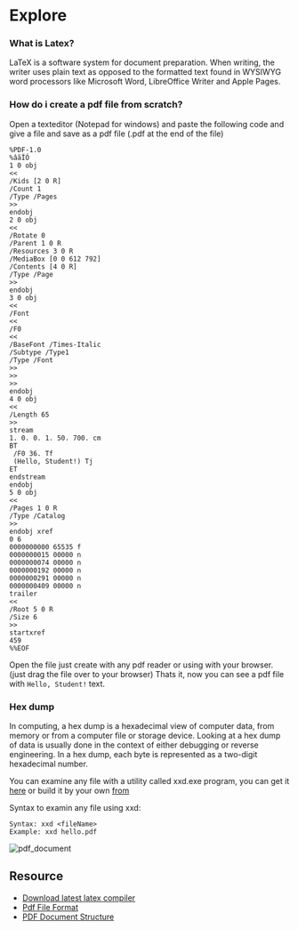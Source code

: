 # Explore

### What is Latex?
LaTeX is a software system for document preparation. When writing, the writer uses plain text as opposed to the formatted text found in WYSIWYG word processors like Microsoft Word, LibreOffice Writer and Apple Pages. 

### How do i create a pdf file from scratch?
Open a texteditor (Notepad for windows) and paste the following code and give a file and save as a pdf file (.pdf at the end of the file)

```
%PDF-1.0
%âãÏÓ
1 0 obj
<<
/Kids [2 0 R]
/Count 1
/Type /Pages
>>
endobj
2 0 obj
<<
/Rotate 0
/Parent 1 0 R
/Resources 3 0 R
/MediaBox [0 0 612 792]
/Contents [4 0 R]
/Type /Page
>>
endobj
3 0 obj
<<
/Font
<<
/F0
<<
/BaseFont /Times-Italic
/Subtype /Type1
/Type /Font
>>
>>
>>
endobj
4 0 obj
<<
/Length 65
>>
stream
1. 0. 0. 1. 50. 700. cm
BT
 /F0 36. Tf
 (Hello, Student!) Tj
ET
endstream
endobj
5 0 obj
<<
/Pages 1 0 R
/Type /Catalog
>>
endobj xref
0 6
0000000000 65535 f
0000000015 00000 n
0000000074 00000 n
0000000192 00000 n
0000000291 00000 n
0000000409 00000 n
trailer
<<
/Root 5 0 R
/Size 6
>>
startxref
459
%%EOF
```

Open the file just create with any pdf reader or using with your browser. (just drag the file over to your browser)
Thats it, now you can see a pdf file with `Hello, Student!` text.

### Hex dump
In computing, a hex dump is a hexadecimal view of computer data, from memory or from a computer file or storage device. Looking at a hex dump of data is usually done in the context of either debugging or reverse engineering. In a hex dump, each byte is represented as a two-digit hexadecimal number.

You can examine any file with a utility called xxd.exe program, you can get it [here](./xxd.exe) or build it by your own [from](https://github.com/mateors/xxd)

Syntax to examin any file using xxd:
```
Syntax: xxd <fileName>
Example: xxd hello.pdf
```

![pdf_document](https://www.oreilly.com/library/view/pdf-explained/9781449321581/httpatomoreillycomsourceoreillyimages1445204.png)

## Resource
* [Download latest latex compiler](https://miktex.org)
* [Pdf File Format](https://resources.infosecinstitute.com/topic/pdf-file-format-basic-structure)
* [PDF Document Structure](https://www.oreilly.com/library/view/pdf-explained/9781449321581/ch04.html)